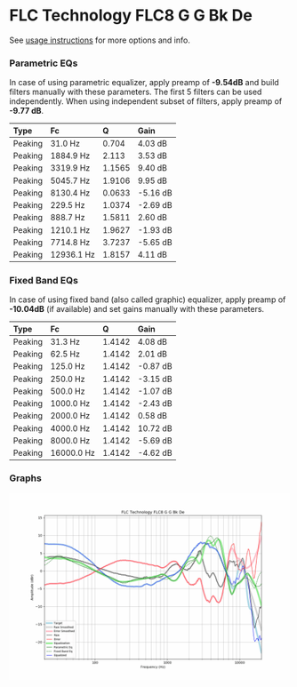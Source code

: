 # FLC Technology FLC8 G G Bk De
See [usage instructions](https://github.com/jaakkopasanen/AutoEq#usage) for more options and info.

### Parametric EQs
In case of using parametric equalizer, apply preamp of **-9.54dB** and build filters manually
with these parameters. The first 5 filters can be used independently.
When using independent subset of filters, apply preamp of **-9.77 dB**.

| Type    | Fc         |      Q | Gain     |
|:--------|:-----------|:-------|:---------|
| Peaking | 31.0 Hz    | 0.704  | 4.03 dB  |
| Peaking | 1884.9 Hz  | 2.113  | 3.53 dB  |
| Peaking | 3319.9 Hz  | 1.1565 | 9.40 dB  |
| Peaking | 5045.7 Hz  | 1.9106 | 9.95 dB  |
| Peaking | 8130.4 Hz  | 0.0633 | -5.16 dB |
| Peaking | 229.5 Hz   | 1.0374 | -2.69 dB |
| Peaking | 888.7 Hz   | 1.5811 | 2.60 dB  |
| Peaking | 1210.1 Hz  | 1.9627 | -1.93 dB |
| Peaking | 7714.8 Hz  | 3.7237 | -5.65 dB |
| Peaking | 12936.1 Hz | 1.8157 | 4.11 dB  |

### Fixed Band EQs
In case of using fixed band (also called graphic) equalizer, apply preamp of **-10.04dB**
(if available) and set gains manually with these parameters.

| Type    | Fc         |      Q | Gain     |
|:--------|:-----------|:-------|:---------|
| Peaking | 31.3 Hz    | 1.4142 | 4.08 dB  |
| Peaking | 62.5 Hz    | 1.4142 | 2.01 dB  |
| Peaking | 125.0 Hz   | 1.4142 | -0.87 dB |
| Peaking | 250.0 Hz   | 1.4142 | -3.15 dB |
| Peaking | 500.0 Hz   | 1.4142 | -1.07 dB |
| Peaking | 1000.0 Hz  | 1.4142 | -2.43 dB |
| Peaking | 2000.0 Hz  | 1.4142 | 0.58 dB  |
| Peaking | 4000.0 Hz  | 1.4142 | 10.72 dB |
| Peaking | 8000.0 Hz  | 1.4142 | -5.69 dB |
| Peaking | 16000.0 Hz | 1.4142 | -4.62 dB |

### Graphs
![](./FLC%20Technology%20FLC8%20G%20G%20Bk%20De.png)